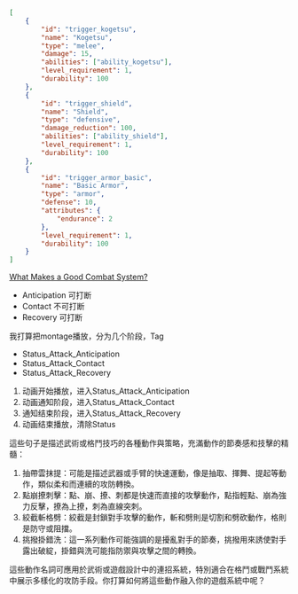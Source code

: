 
```json
[
    {
        "id": "trigger_kogetsu",
        "name": "Kogetsu",
        "type": "melee",
        "damage": 15,
        "abilities": ["ability_kogetsu"],
        "level_requirement": 1,
        "durability": 100
    },
    {
        "id": "trigger_shield",
        "name": "Shield",
        "type": "defensive",
        "damage_reduction": 100,
        "abilities": ["ability_shield"],
        "level_requirement": 1,
        "durability": 100
    },
    {
        "id": "trigger_armor_basic",
        "name": "Basic Armor",
        "type": "armor",
        "defense": 10,
        "attributes": {
            "endurance": 2
        },
        "level_requirement": 1,
        "durability": 100
    }
]

```

[What Makes a Good Combat System?](https://www.youtube.com/watch?v=8X4fx-YncqA)
- Anticipation 可打断
- Contact 不可打断
- Recovery 可打断

我打算把montage播放，分为几个阶段，Tag
- Status_Attack_Anticipation
- Status_Attack_Contact
- Status_Attack_Recovery

1. 动画开始播放，进入Status_Attack_Anticipation
2. 动画通知阶段，进入Status_Attack_Contact
3. 通知结束阶段，进入Status_Attack_Recovery
4. 动画结束播放，清除Status


這些句子是描述武術或格鬥技巧的各種動作與策略，充滿動作的節奏感和技擊的精髓：

1. 抽帶雲抹提：可能是描述武器或手臂的快速運動，像是抽取、揮舞、提起等動作，類似柔和而連續的攻防轉換。
2. 點崩撩刺擊：點、崩、撩、刺都是快速而直接的攻擊動作，點指輕點、崩為強力反擊，撩為上撩，刺為直線突刺。
3. 絞截斬格劈：絞截是封鎖對手攻擊的動作，斬和劈則是切割和劈砍動作，格則是防守或阻擋。
4. 挑撥掛錯洗：這一系列動作可能強調的是擾亂對手的節奏，挑撥用來誘使對手露出破綻，掛錯與洗可能指防禦與攻擊之間的轉換。

這些動作名詞可應用於武術或遊戲設計中的連招系統，特別適合在格鬥或戰鬥系統中展示多樣化的攻防手段。你打算如何將這些動作融入你的遊戲系統中呢？
